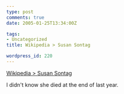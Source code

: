 ```yaml
---
type: post
comments: true
date: 2005-01-25T13:34:00Z

tags:
- Uncategorized
title: Wikipedia > Susan Sontag

wordpress_id: 220
---
```


[Wikipedia > Susan Sontag](http://en.wikipedia.org/wiki/Susan_Sontag)  

I didn't know she died at the end of last year.
